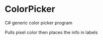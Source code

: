 ColorPicker
===========

C# generic color picker program

Pulls pixel color then places the info in labels

